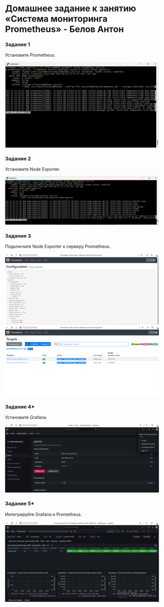 # Домашнее задание к занятию «Система мониторинга Prometheus» - Белов Антон


### Задание 1
Установите Prometheus.

![1.1](./scrshts/tz_1.1.png)


### Задание 2
Установите Node Exporter.

![2.1](./scrshts/tz_2.1.png)

### Задание 3
Подключите Node Exporter к серверу Prometheus.

![3.1](./scrshts/tz_3.1.png)
![3.2](./scrshts/tz_3.2.png)

### Задание 4*
Установите Grafana.

![4.1](./scrshts/tz_4.1.png)

### Задание 5*
Интегрируйте Grafana и Prometheus.

![5.1](./scrshts/tz_5.1.png)

